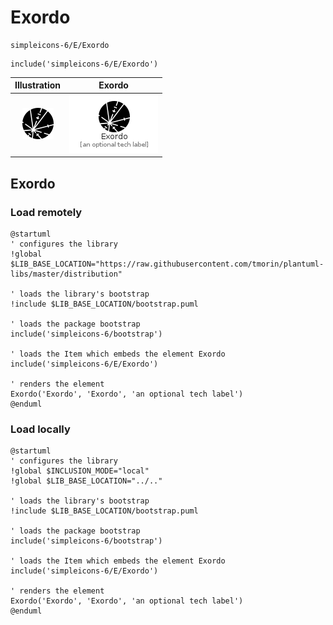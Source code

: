 # Exordo


```text
simpleicons-6/E/Exordo
```

```text
include('simpleicons-6/E/Exordo')
```



| Illustration | Exordo |
| :---: | :---: |
| ![illustration for Illustration](../../simpleicons-6/E/Exordo.png) | ![illustration for Exordo](../../simpleicons-6/E/Exordo.Local.png) |




## Exordo

### Load remotely
```plantuml
@startuml
' configures the library
!global $LIB_BASE_LOCATION="https://raw.githubusercontent.com/tmorin/plantuml-libs/master/distribution"

' loads the library's bootstrap
!include $LIB_BASE_LOCATION/bootstrap.puml

' loads the package bootstrap
include('simpleicons-6/bootstrap')

' loads the Item which embeds the element Exordo
include('simpleicons-6/E/Exordo')

' renders the element
Exordo('Exordo', 'Exordo', 'an optional tech label')
@enduml
```

### Load locally
```plantuml
@startuml
' configures the library
!global $INCLUSION_MODE="local"
!global $LIB_BASE_LOCATION="../.."

' loads the library's bootstrap
!include $LIB_BASE_LOCATION/bootstrap.puml

' loads the package bootstrap
include('simpleicons-6/bootstrap')

' loads the Item which embeds the element Exordo
include('simpleicons-6/E/Exordo')

' renders the element
Exordo('Exordo', 'Exordo', 'an optional tech label')
@enduml
```

